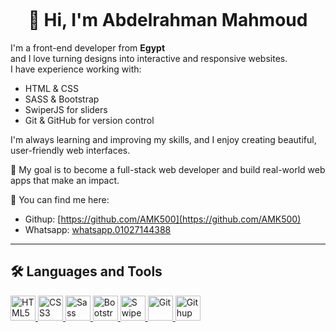 <p  align="center">
<!--   <img style="margin: auto;" src="https://i.pinimg.com/originals/37/9e/be/379ebe8f2a043833bededd41d4987cbd.gif" alt="" /> -->
<!--   <img style="margin: auto;" src="https://i.giphy.com/qgQUggAC3Pfv687qPC.webp" alt="" /> -->
<!--   <img style="margin: auto;" src="https://media0.giphy.com/media/v1.Y2lkPTc5MGI3NjExbzN6cmY0OTRuMzVlbnp4NWdpcjk0MzZsa3FpdGhydGNqeHZ4N2JtMSZlcD12MV9pbnRlcm5hbF9naWZfYnlfaWQmY3Q9Zw/H03PuVdwREB21ANkLX/giphy.gif" alt="" /> -->
<!--   <img style="margin: auto;" src="https://i.pinimg.com/originals/90/70/32/9070324cdfc07c68d60eed0c39e77573.gif" alt="" /> -->
<!--   <img style="margin: auto;" src="https://i.pinimg.com/originals/da/5a/7a/da5a7aa851c4cd669f997b159bf34dd9.gif" alt="" /> -->
  <img style="margin: auto;" src="https://i.pinimg.com/originals/bd/9f/b2/bd9fb20b070b32c73386b390e2acc408.gif" alt="" />
</p>

<h1 align="center">👋 Hi, I'm Abdelrahman Mahmoud</h1>
<!-- <h3 align="center">A passionate frontend developer from Egypt</h3> -->


I'm a front-end developer from **Egypt**  
and I love turning designs into interactive and responsive websites.  
I have experience working with:


- HTML & CSS  
- SASS & Bootstrap  
- SwiperJS for sliders  
- Git & GitHub for version control

I'm always learning and improving my skills, and I enjoy creating beautiful, user-friendly web interfaces.

🚀 My goal is to become a full-stack web developer and build real-world web apps that make an impact.

📢 You can find me here:
- Githup: [https://github.com/AMK500](https://github.com/AMK500)
- Whatsapp: [whatsapp.01027144388](https://wa.me/2001027144388?text=مرحبا.)

---

## 🛠️ Languages and Tools

<p align="left">

  <!-- HTML -->
  <a href="https://developer.mozilla.org/en-US/docs/Web/HTML" target="_blank">
    <img src="https://cdn.jsdelivr.net/gh/devicons/devicon/icons/html5/html5-original.svg" alt="HTML5" width="40" height="40"/>
  </a>
  
  <!-- CSS -->
  <a href="https://developer.mozilla.org/en-US/docs/Web/CSS" target="_blank">
    <img src="https://cdn.jsdelivr.net/gh/devicons/devicon/icons/css3/css3-original.svg" alt="CSS3" width="40" height="40"/>
  </a>

  <!-- Sass -->
  <a href="https://sass-lang.com/" target="_blank">
    <img src="https://cdn.jsdelivr.net/gh/devicons/devicon/icons/sass/sass-original.svg" alt="Sass" width="40" height="40"/>
  </a>

  <!-- Bootstrap -->
  <a href="https://getbootstrap.com/" target="_blank">
    <img src="https://cdn.jsdelivr.net/gh/devicons/devicon/icons/bootstrap/bootstrap-original.svg" alt="Bootstrap" width="40" height="40"/>
  </a>

  <!-- SwiperJS (معدل) -->
  <a href="https://swiperjs.com/" target="_blank">
    <img src="https://swiperjs.com/images/swiper-logo.svg" alt="SwiperJS" width="40" height="40"/>
  </a>

  <!-- Git -->
  <a href="https://git-scm.com/" target="_blank">
    <img src="https://cdn.jsdelivr.net/gh/devicons/devicon/icons/git/git-original.svg" alt="Git" width="40" height="40"/>
  </a>

  <!-- GitHub -->
  <a href="https://github.com/" target="_blank">
    <img src="https://img.icons8.com/?size=100&id=16318&format=png&color=FFFFFF" alt="Githup" width="40" height="40"/>
  </a>

</p>



